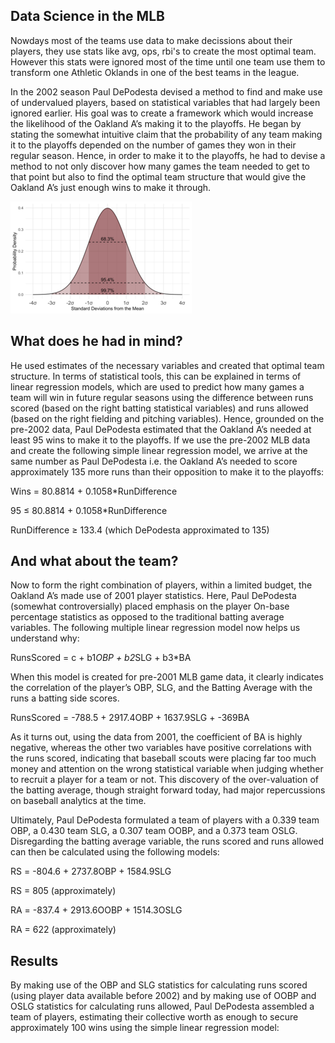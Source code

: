 ## Data Science in the MLB

Nowdays most of the teams use data to make decissions about their players, they use stats like avg, ops, rbi's to create the most optimal team. 
However this stats were ignored most of the time until one team use them to transform one Athletic  Oklands in one of the best teams in the league. 

In the 2002 season Paul DePodesta devised a method to find and make use of undervalued players, based on statistical variables that had largely been ignored earlier. His goal was to create a framework which would increase the likelihood of the Oakland A’s making it to the playoffs. He began by stating the somewhat intuitive claim that the probability of any team making it to the playoffs depended on the number of games they won in their regular season. Hence, in order to make it to the playoffs, he had to devise a method to not only discover how many games the team needed to get to that point but also to find the optimal team structure that would give the Oakland A’s just enough wins to make it through.

![](images/Standard_Normal_Distribution.png)

## What does he had in mind? 
He used estimates of the necessary variables and created that optimal team structure. In terms of statistical tools, this can be explained in terms of linear regression models, which are used to predict how many games a team will win in future regular seasons using the difference between runs scored (based on the right batting statistical variables) and runs allowed (based on the right fielding and pitching variables). Hence, grounded on the pre-2002 data, Paul DePodesta estimated that the Oakland A’s needed at least 95 wins to make it to the playoffs. If we use the pre-2002 MLB data and create the following simple linear regression model, we arrive at the same number as Paul DePodesta i.e. the Oakland A’s needed to score approximately 135 more runs than their opposition to make it to the playoffs:

Wins = 80.8814 + 0.1058*RunDifference

95 ≤ 80.8814 + 0.1058*RunDifference

RunDifference ≥ 133.4 (which DePodesta approximated to 135)

## And what about the team?

Now to form the right combination of players, within a limited budget, the Oakland A’s made use of 2001 player statistics. Here, Paul DePodesta (somewhat controversially) placed emphasis on the player On-base percentage statistics as opposed to the traditional batting average variables. The following multiple linear regression model now helps us understand why:

RunsScored = c + b1*OBP + b2*SLG + b3*BA

When this model is created for pre-2001 MLB game data, it clearly indicates the correlation of the player’s OBP, SLG, and the Batting Average with the runs a batting side scores. 

RunsScored = -788.5 + 2917.4OBP + 1637.9SLG + -369BA

As it turns out, using the data from 2001, the coefficient of BA is highly negative, whereas the other two variables have positive correlations with the runs scored, indicating that baseball scouts were placing far too much money and attention on the wrong statistical variable when judging whether to recruit a player for a team or not. This discovery of the over-valuation of the batting average, though straight forward today, had major repercussions on baseball analytics at the time.

Ultimately, Paul DePodesta formulated a team of players with a 0.339 team OBP, a 0.430 team SLG, a 0.307 team OOBP, and a 0.373 team OSLG. Disregarding the batting average variable, the runs scored and runs allowed can then be calculated using the following models:

RS = -804.6 + 2737.8OBP + 1584.9SLG

RS = 805 (approximately)

RA = -837.4 + 2913.6OOBP + 1514.3OSLG

RA = 622 (approximately)

## Results
By making use of the OBP and SLG statistics for calculating runs scored (using player data available before 2002) and by making use of OOBP and OSLG statistics for calculating runs allowed, Paul DePodesta assembled a team of players, estimating their collective worth as enough to secure approximately 100 wins using the simple linear regression model:

